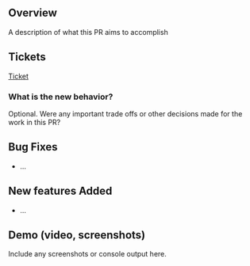 ## Overview

A description of what this PR aims to accomplish



## Tickets

[Ticket](linktoticket)

### What is the new behavior?

Optional. Were any important trade offs or other decisions made
for the work in this PR?

## Bug Fixes

- ...

## New features Added

- ...

## Demo (video, screenshots)

Include any screenshots or console output here.
